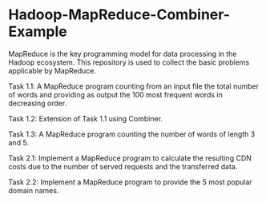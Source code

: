 # Hadoop-MapReduce-Combiner-Example
MapReduce is the key programming model for data processing in the Hadoop ecosystem. This repository is used to collect the basic problems applicable by MapReduce.

Task 1.1:
A MapReduce program counting from an input file the total number of words and providing as output the 100 most frequent words in decreasing order.

Task 1.2:
Extension of Task 1.1 using Combiner.

Task 1.3:
A MapReduce program counting the number of words of length 3 and 5.

Task 2.1:
Implement a MapReduce program to calculate the resulting CDN costs due to the number of served requests and the transferred data.

Task 2.2:
Implement a MapReduce program to provide the 5 most popular domain names.
 
